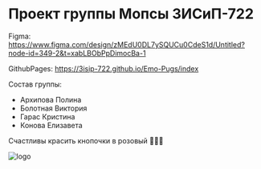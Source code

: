# Проект группы Мопсы 3ИСиП-722

Figma: https://www.figma.com/design/zMEdU0DL7ySQUCu0CdeS1d/Untitled?node-id=349-2&t=xabLBObPpDimocBa-1

GithubPages: https://3isip-722.github.io/Emo-Pugs/index

Состав группы:
- Архипова Полина
- Болотная Виктория
- Гарас Кристина
- Конова Елизавета

Счастливы красить кнопочки в розовый 💓💓💓

![logo](https://github.com/user-attachments/assets/cfb98057-09f2-46b7-8ea2-dd0f69f99c5f)
